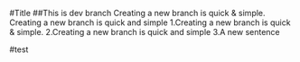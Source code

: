 #Title
##This is dev branch
Creating a new branch is quick & simple.
Creating a new branch is quick and simple
        1.Creating a new branch is quick & simple.
        2.Creating a new branch is quick and simple
        3.A new sentence

#test
